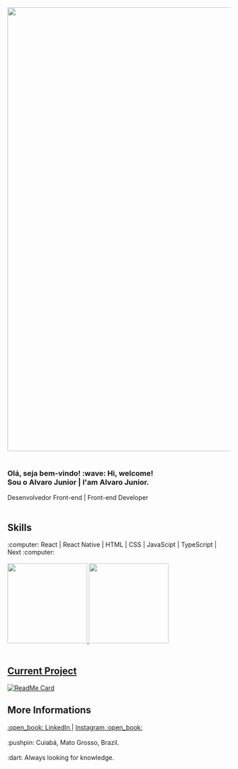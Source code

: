 <div align="center">
  <img src="https://user-images.githubusercontent.com/64383944/151585571-5c68413e-e928-4072-9a47-003282bff05d.png" width="1000px"/>
</div>

<br />

<div>
  <h3>
    <b>
      Olá, seja bem-vindo! :wave: Hi, welcome! <br /> Sou o Alvaro Junior | I'am Alvaro Junior.    
    </b>
  </h3>
  
  <span>
    Desenvolvedor Front-end | Front-end Developer 
  </span>
  
  <br />
  <br />
  
  ## Skills
  <span>
    :computer: React | React Native | HTML | CSS | JavaScipt | TypeScript | Next :computer:
  </span>
  
  <br />
  <br />
  
  <div>
    <a href="https://github.com/alvarojunior02">
    <img height="180em" src="https://github-readme-stats.vercel.app/api?username=alvarojunior02&show_icons=true&theme=dracula&include_all_commits=true&count_private=true"/>
    <img height="180em" src="https://github-readme-stats.vercel.app/api/top-langs/?username=alvarojunior02&layout=compact&langs_count=7&theme=dracula"/>
  </div>
  
  <br />
    
  ## Current Project 

  [![ReadMe Card](https://github-readme-stats.vercel.app/api/pin/?username=alvarojunior02&repo=marvel-web)](https://github.com/alvarojunior02/marve-web)
    
  ## More Informations
    
  <span>
    <a targe="_blank" href="https://www.linkedin.com/in/alvaro-junior-831299183/">
      <span>
        :open_book: LinkedIn
      </span>
    </a>
    <span>
      |
    </span>
    <a targe="_blank" href="https://www.instagram.com/ajunior_c/">
      <span>
        Instagram :open_book:
     </span>
  </a>
</span>
  
  <br />
  <br />
  
  <span>
    :pushpin: Cuiabá, Mato Grosso, Brazil.
  </span>
  
  <br />
  <br />
  
  <span>
    :dart: Always looking for knowledge.
  </span>
</div>
